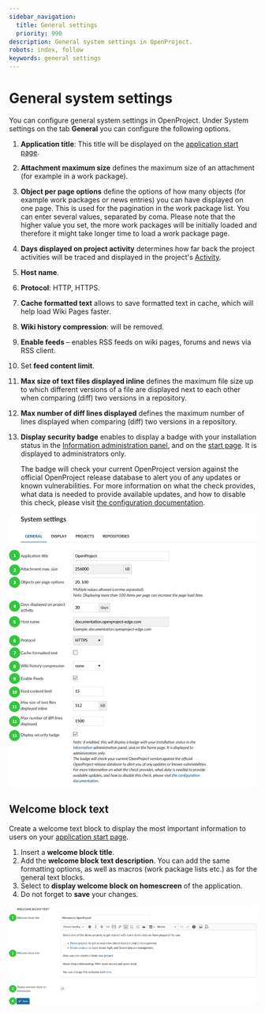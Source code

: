 ```yaml
---
sidebar_navigation:
  title: General settings
  priority: 990
description: General system settings in OpenProject.
robots: index, follow
keywords: general settings
---
```

# General system settings

You can configure general system settings in OpenProject. Under System settings on the tab **General** you can configure the following options.

1. **Application title**: This title will be displayed on the [application start page](../../../user-guide/start-page).

2. **Attachment maximum size** defines the maximum size of an attachment (for example in a work package).

3. **Object per page options** define the options of how many objects  (for example work packages or news entries) you can have displayed on one page. This is used for the pagination in the work package list. You can enter several values, separated by coma. Please note that the higher value you set, the more work packages will be initially loaded and therefore it might take longer time to load a work package page.

4. **Days displayed on project activity** determines how far back the project activities will be traced and displayed in the project's [Activity](../../../user-guide/activity).

5. **Host name**.

6. **Protocol**: HTTP, HTTPS.

7. **Cache formatted text** allows to save formatted text in cache, which will help load Wiki Pages faster.

8. **Wiki history compression**: will be removed.

9. **Enable feeds** – enables RSS feeds on wiki pages, forums and news via RSS client.

10. Set **feed content limit**.

11. **Max size of text files displayed inline** defines the maximum file size up to which different versions of a file are displayed next to each other when comparing (diff) two versions in a repository.

12. **Max number of diff lines displayed** defines the maximum number of lines displayed when comparing (diff) two versions in a repository.

13. **Display security badge** enables to display a badge with your installation status in the [Information administration panel](../../information), and on the [start page](../../../user-guide/start-page). It is displayed to administrators only.

    The badge will check your current OpenProject version against the official OpenProject release database to alert you of any updates or  known vulnerabilities. For more information on what the check provides,  what data is needed to provide available updates, and how to disable this check, please visit [the configuration documentation](../../system-admin-guide/information#security-badge).        

![System-admin-guide-system-settings-general](System-admin-guide-system-settings-general.png)

## Welcome block text

Create a welcome text block to display the most important information to users on your [application start page](../user-guide/start-page).

1. Insert a **welcome block title**.
2. Add the **welcome block text description**. You can add the same formatting options, as well as macros (work package lists etc.) as for the general text blocks.
3. Select to **display welcome block on homescreen** of the application.
4. Do not forget to **save** your changes.

![Sys-admin-general-welcome-text-block](Sys-admin-general-welcome-text-block.png)

